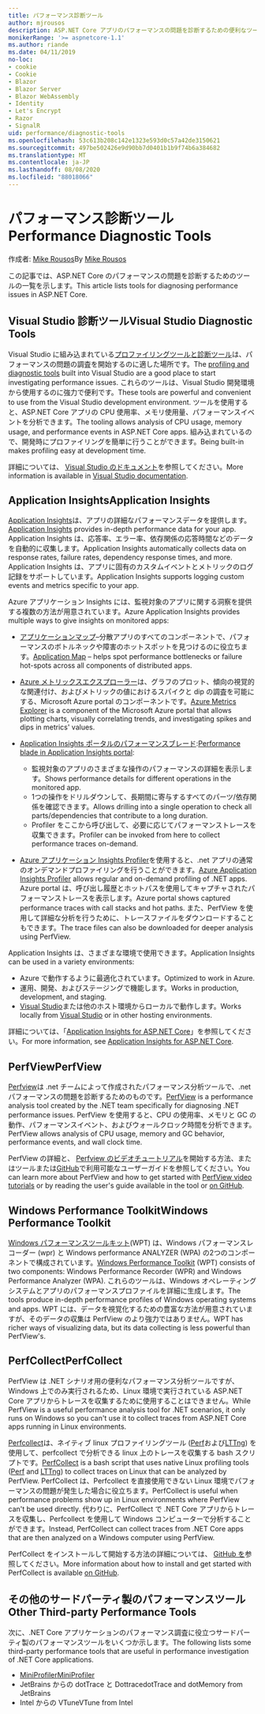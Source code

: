 ```yaml
---
title: パフォーマンス診断ツール
author: mjrousos
description: ASP.NET Core アプリのパフォーマンスの問題を診断するための便利なツール。
monikerRange: '>= aspnetcore-1.1'
ms.author: riande
ms.date: 04/11/2019
no-loc:
- cookie
- Cookie
- Blazor
- Blazor Server
- Blazor WebAssembly
- Identity
- Let's Encrypt
- Razor
- SignalR
uid: performance/diagnostic-tools
ms.openlocfilehash: 53c613b208c142e1323e593d0c57a42de3150621
ms.sourcegitcommit: 497be502426e9d90bb7d0401b1b9f74b6a384682
ms.translationtype: MT
ms.contentlocale: ja-JP
ms.lasthandoff: 08/08/2020
ms.locfileid: "88018066"
---
```

# <a name="performance-diagnostic-tools"></a><span data-ttu-id="31c01-103">パフォーマンス診断ツール</span><span class="sxs-lookup"><span data-stu-id="31c01-103">Performance Diagnostic Tools</span></span>

<span data-ttu-id="31c01-104">作成者: [Mike Rousos](https://github.com/mjrousos)</span><span class="sxs-lookup"><span data-stu-id="31c01-104">By [Mike Rousos](https://github.com/mjrousos)</span></span>

<span data-ttu-id="31c01-105">この記事では、ASP.NET Core のパフォーマンスの問題を診断するためのツールの一覧を示します。</span><span class="sxs-lookup"><span data-stu-id="31c01-105">This article lists tools for diagnosing performance issues in ASP.NET Core.</span></span>

## <a name="visual-studio-diagnostic-tools"></a><span data-ttu-id="31c01-106">Visual Studio 診断ツール</span><span class="sxs-lookup"><span data-stu-id="31c01-106">Visual Studio Diagnostic Tools</span></span>

<span data-ttu-id="31c01-107">Visual Studio に組み込まれている[プロファイリングツールと診断ツール](/visualstudio/profiling)は、パフォーマンスの問題の調査を開始するのに適した場所です。</span><span class="sxs-lookup"><span data-stu-id="31c01-107">The [profiling and diagnostic tools](/visualstudio/profiling) built into Visual Studio are a good place to start investigating performance issues.</span></span> <span data-ttu-id="31c01-108">これらのツールは、Visual Studio 開発環境から使用するのに強力で便利です。</span><span class="sxs-lookup"><span data-stu-id="31c01-108">These tools are powerful and convenient to use from the Visual Studio development environment.</span></span> <span data-ttu-id="31c01-109">ツールを使用すると、ASP.NET Core アプリの CPU 使用率、メモリ使用量、パフォーマンスイベントを分析できます。</span><span class="sxs-lookup"><span data-stu-id="31c01-109">The tooling allows analysis of CPU usage, memory usage, and performance events in ASP.NET Core apps.</span></span> <span data-ttu-id="31c01-110">組み込まれているので、開発時にプロファイリングを簡単に行うことができます。</span><span class="sxs-lookup"><span data-stu-id="31c01-110">Being built-in makes profiling easy at development time.</span></span>

<span data-ttu-id="31c01-111">詳細については、 [Visual Studio のドキュメント](/visualstudio/profiling/profiling-overview)を参照してください。</span><span class="sxs-lookup"><span data-stu-id="31c01-111">More information is available in [Visual Studio documentation](/visualstudio/profiling/profiling-overview).</span></span>

## <a name="application-insights"></a><span data-ttu-id="31c01-112">Application Insights</span><span class="sxs-lookup"><span data-stu-id="31c01-112">Application Insights</span></span>

<span data-ttu-id="31c01-113">[Application Insights](/azure/application-insights/app-insights-overview)は、アプリの詳細なパフォーマンスデータを提供します。</span><span class="sxs-lookup"><span data-stu-id="31c01-113">[Application Insights](/azure/application-insights/app-insights-overview) provides in-depth performance data for your app.</span></span> <span data-ttu-id="31c01-114">Application Insights は、応答率、エラー率、依存関係の応答時間などのデータを自動的に収集します。</span><span class="sxs-lookup"><span data-stu-id="31c01-114">Application Insights automatically collects data on response rates, failure rates, dependency response times, and more.</span></span> <span data-ttu-id="31c01-115">Application Insights は、アプリに固有のカスタムイベントとメトリックのログ記録をサポートしています。</span><span class="sxs-lookup"><span data-stu-id="31c01-115">Application Insights supports logging custom events and metrics specific to your app.</span></span>

<span data-ttu-id="31c01-116">Azure アプリケーション Insights には、監視対象のアプリに関する洞察を提供する複数の方法が用意されています。</span><span class="sxs-lookup"><span data-stu-id="31c01-116">Azure Application Insights provides multiple ways to give insights on monitored apps:</span></span>

- <span data-ttu-id="31c01-117">[アプリケーションマップ](/azure/application-insights/app-insights-app-map)–分散アプリのすべてのコンポーネントで、パフォーマンスのボトルネックや障害のホットスポットを見つけるのに役立ちます。</span><span class="sxs-lookup"><span data-stu-id="31c01-117">[Application Map](/azure/application-insights/app-insights-app-map) – helps spot performance bottlenecks or failure hot-spots across all components of distributed apps.</span></span>
- <span data-ttu-id="31c01-118">[Azure メトリックスエクスプローラー](/azure/azure-monitor/platform/metrics-getting-started)は、グラフのプロット、傾向の視覚的な関連付け、およびメトリックの値におけるスパイクと dip の調査を可能にする、Microsoft Azure portal のコンポーネントです。</span><span class="sxs-lookup"><span data-stu-id="31c01-118">[Azure Metrics Explorer](/azure/azure-monitor/platform/metrics-getting-started) is a component of the Microsoft Azure portal that allows plotting charts, visually correlating trends, and investigating spikes and dips in metrics' values.</span></span>
- <span data-ttu-id="31c01-119">[Application Insights ポータルのパフォーマンスブレード](/azure/application-insights/app-insights-tutorial-performance):</span><span class="sxs-lookup"><span data-stu-id="31c01-119">[Performance blade in Application Insights portal](/azure/application-insights/app-insights-tutorial-performance):</span></span>

  - <span data-ttu-id="31c01-120">監視対象のアプリのさまざまな操作のパフォーマンスの詳細を表示します。</span><span class="sxs-lookup"><span data-stu-id="31c01-120">Shows performance details for different operations in the monitored app.</span></span>
  - <span data-ttu-id="31c01-121">1つの操作をドリルダウンして、長期間に寄与するすべてのパーツ/依存関係を確認できます。</span><span class="sxs-lookup"><span data-stu-id="31c01-121">Allows drilling into a single operation to check all parts/dependencies that contribute to a long duration.</span></span>
  - <span data-ttu-id="31c01-122">Profiler をここから呼び出して、必要に応じてパフォーマンストレースを収集できます。</span><span class="sxs-lookup"><span data-stu-id="31c01-122">Profiler can be invoked from here to collect performance traces on-demand.</span></span>

- <span data-ttu-id="31c01-123">[Azure アプリケーション Insights Profiler](/azure/azure-monitor/app/profiler)を使用すると、.net アプリの通常のオンデマンドプロファイリングを行うことができます。</span><span class="sxs-lookup"><span data-stu-id="31c01-123">[Azure Application Insights Profiler](/azure/azure-monitor/app/profiler) allows regular and on-demand profiling of .NET apps.</span></span>  <span data-ttu-id="31c01-124">Azure portal は、呼び出し履歴とホットパスを使用してキャプチャされたパフォーマンストレースを表示します。</span><span class="sxs-lookup"><span data-stu-id="31c01-124">Azure portal shows captured performance traces with call stacks and hot paths.</span></span> <span data-ttu-id="31c01-125">また、PerfView を使用して詳細な分析を行うために、トレースファイルをダウンロードすることもできます。</span><span class="sxs-lookup"><span data-stu-id="31c01-125">The trace files can also be downloaded for deeper analysis using PerfView.</span></span>

<span data-ttu-id="31c01-126">Application Insights は、さまざまな環境で使用できます。</span><span class="sxs-lookup"><span data-stu-id="31c01-126">Application Insights can be used in a variety environments:</span></span>

- <span data-ttu-id="31c01-127">Azure で動作するように最適化されています。</span><span class="sxs-lookup"><span data-stu-id="31c01-127">Optimized to work in Azure.</span></span>
- <span data-ttu-id="31c01-128">運用、開発、およびステージングで機能します。</span><span class="sxs-lookup"><span data-stu-id="31c01-128">Works in production, development, and staging.</span></span>
- <span data-ttu-id="31c01-129">[Visual Studio](/azure/application-insights/app-insights-visual-studio)または他のホスト環境からローカルで動作します。</span><span class="sxs-lookup"><span data-stu-id="31c01-129">Works locally from [Visual Studio](/azure/application-insights/app-insights-visual-studio) or in other hosting environments.</span></span>

<span data-ttu-id="31c01-130">詳細については、「[Application Insights for ASP.NET Core](/azure/application-insights/app-insights-asp-net-core)」を参照してください。</span><span class="sxs-lookup"><span data-stu-id="31c01-130">For more information, see [Application Insights for ASP.NET Core](/azure/application-insights/app-insights-asp-net-core).</span></span>

## <a name="perfview"></a><span data-ttu-id="31c01-131">PerfView</span><span class="sxs-lookup"><span data-stu-id="31c01-131">PerfView</span></span>

<span data-ttu-id="31c01-132">[Perfview](https://github.com/Microsoft/perfview)は .net チームによって作成されたパフォーマンス分析ツールで、.net パフォーマンスの問題を診断するためのものです。</span><span class="sxs-lookup"><span data-stu-id="31c01-132">[PerfView](https://github.com/Microsoft/perfview) is a performance analysis tool created by the .NET team specifically for diagnosing .NET performance issues.</span></span> <span data-ttu-id="31c01-133">PerfView を使用すると、CPU の使用率、メモリと GC の動作、パフォーマンスイベント、およびウォールクロック時間を分析できます。</span><span class="sxs-lookup"><span data-stu-id="31c01-133">PerfView allows analysis of CPU usage, memory and GC behavior, performance events, and wall clock time.</span></span>

<span data-ttu-id="31c01-134">PerfView の詳細と、 [Perfview のビデオチュートリアル](https://channel9.msdn.com/Series/PerfView-Tutorial)を開始する方法、またはツールまたは[GitHub](https://github.com/Microsoft/perfview)で利用可能なユーザーガイドを参照してください。</span><span class="sxs-lookup"><span data-stu-id="31c01-134">You can learn more about PerfView and how to get started with [PerfView video tutorials](https://channel9.msdn.com/Series/PerfView-Tutorial) or by reading the user's guide available in the tool or [on GitHub](https://github.com/Microsoft/perfview).</span></span>

## <a name="windows-performance-toolkit"></a><span data-ttu-id="31c01-135">Windows Performance Toolkit</span><span class="sxs-lookup"><span data-stu-id="31c01-135">Windows Performance Toolkit</span></span>

<span data-ttu-id="31c01-136">[Windows パフォーマンスツールキット](/windows-hardware/test/wpt/)(WPT) は、Windows パフォーマンスレコーダー (wpr) と Windows performance ANALYZER (WPA) の2つのコンポーネントで構成されています。</span><span class="sxs-lookup"><span data-stu-id="31c01-136">[Windows Performance Toolkit](/windows-hardware/test/wpt/) (WPT) consists of two components: Windows Performance Recorder (WPR) and Windows Performance Analyzer (WPA).</span></span> <span data-ttu-id="31c01-137">これらのツールは、Windows オペレーティングシステムとアプリのパフォーマンスプロファイルを詳細に生成します。</span><span class="sxs-lookup"><span data-stu-id="31c01-137">The tools produce in-depth performance profiles of Windows operating systems and apps.</span></span> <span data-ttu-id="31c01-138">WPT には、データを視覚化するための豊富な方法が用意されていますが、そのデータの収集は PerfView のより強力ではありません。</span><span class="sxs-lookup"><span data-stu-id="31c01-138">WPT has richer ways of visualizing data, but its data collecting is less powerful than PerfView's.</span></span>

## <a name="perfcollect"></a><span data-ttu-id="31c01-139">PerfCollect</span><span class="sxs-lookup"><span data-stu-id="31c01-139">PerfCollect</span></span>

<span data-ttu-id="31c01-140">PerfView は .NET シナリオ用の便利なパフォーマンス分析ツールですが、Windows 上でのみ実行されるため、Linux 環境で実行されている ASP.NET Core アプリからトレースを収集するために使用することはできません。</span><span class="sxs-lookup"><span data-stu-id="31c01-140">While PerfView is a useful performance analysis tool for .NET scenarios, it only runs on Windows so you can't use it to collect traces from ASP.NET Core apps running in Linux environments.</span></span>

<span data-ttu-id="31c01-141">[Perfcollect](https://github.com/dotnet/coreclr/blob/master/Documentation/project-docs/linux-performance-tracing.md)は、ネイティブ linux プロファイリングツール ([Perf](https://perf.wiki.kernel.org/index.php/Main_Page)および[LTTng](https://lttng.org/)) を使用して、perfcollect で分析できる linux 上のトレースを収集する bash スクリプトです。</span><span class="sxs-lookup"><span data-stu-id="31c01-141">[PerfCollect](https://github.com/dotnet/coreclr/blob/master/Documentation/project-docs/linux-performance-tracing.md) is a bash script that uses native Linux profiling tools ([Perf](https://perf.wiki.kernel.org/index.php/Main_Page) and [LTTng](https://lttng.org/)) to collect traces on Linux that can be analyzed by PerfView.</span></span> <span data-ttu-id="31c01-142">PerfCollect は、Perfcollect を直接使用できない Linux 環境でパフォーマンスの問題が発生した場合に役立ちます。</span><span class="sxs-lookup"><span data-stu-id="31c01-142">PerfCollect is useful when performance problems show up in Linux environments where PerfView can't be used directly.</span></span> <span data-ttu-id="31c01-143">代わりに、PerfCollect で .NET Core アプリからトレースを収集し、Perfcollect を使用して Windows コンピューターで分析することができます。</span><span class="sxs-lookup"><span data-stu-id="31c01-143">Instead, PerfCollect can collect traces from .NET Core apps that are then analyzed on a Windows computer using PerfView.</span></span>

<span data-ttu-id="31c01-144">PerfCollect をインストールして開始する方法の詳細については、 [GitHub を](https://github.com/dotnet/coreclr/blob/master/Documentation/project-docs/linux-performance-tracing.md)参照してください。</span><span class="sxs-lookup"><span data-stu-id="31c01-144">More information about how to install and get started with PerfCollect is available [on GitHub](https://github.com/dotnet/coreclr/blob/master/Documentation/project-docs/linux-performance-tracing.md).</span></span>

## <a name="other-third-party-performance-tools"></a><span data-ttu-id="31c01-145">その他のサードパーティ製のパフォーマンスツール</span><span class="sxs-lookup"><span data-stu-id="31c01-145">Other Third-party Performance Tools</span></span>

<span data-ttu-id="31c01-146">次に、.NET Core アプリケーションのパフォーマンス調査に役立つサードパーティ製のパフォーマンスツールをいくつか示します。</span><span class="sxs-lookup"><span data-stu-id="31c01-146">The following lists some third-party performance tools that are useful in performance investigation of .NET Core applications.</span></span>

- [<span data-ttu-id="31c01-147">MiniProfiler</span><span class="sxs-lookup"><span data-stu-id="31c01-147">MiniProfiler</span></span>](https://miniprofiler.com/)
- <span data-ttu-id="31c01-148">JetBrains からの dotTrace と Dottrace</span><span class="sxs-lookup"><span data-stu-id="31c01-148">dotTrace and dotMemory from JetBrains</span></span>
- <span data-ttu-id="31c01-149">Intel からの VTune</span><span class="sxs-lookup"><span data-stu-id="31c01-149">VTune from Intel</span></span>
